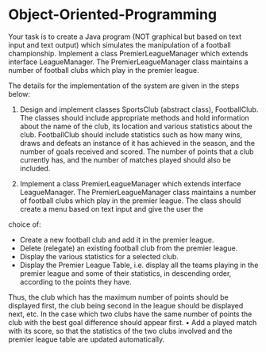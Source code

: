 # Object-Oriented-Programming
Your task is to create a Java program (NOT graphical but based on text input and text output) which simulates the manipulation of a football championship. Implement a class PremierLeagueManager which extends interface LeagueManager. The PremierLeagueManager class maintains a number of football clubs which play in the premier league.

The details for the implementation of the system are given in the steps below:

1. Design and implement classes SportsClub (abstract class), FootballClub. The classes should include appropriate methods and hold information about the name of the club, its location and various statistics about the club. FootballClub should include statistics such as how many wins, draws and defeats an instance of it has achieved in the season, and the number of goals received and scored. The number of points that a club currently has, and the number of matches played should also be included.

2. Implement a class PremierLeagueManager which extends interface LeagueManager. The PremierLeagueManager class maintains a number of football clubs which play in the premier league. The class should create a menu based on text input and give the user the

choice of:

- Create a new football club and add it in the premier league.
- Delete (relegate) an existing football club from the premier league.
- Display the various statistics for a selected club.
- Display the Premier League Table, i.e. display all the teams playing in the premier league and some of their statistics, in descending order, according to the points they have.

Thus, the club which has the maximum number of points should be displayed first, the club being second in the league should be displayed next, etc. In the case which two clubs have the same number of points the club with the best goal difference should appear first. • Add a played match with its score, so that the statistics of the two clubs involved and the premier league table are updated automatically.
